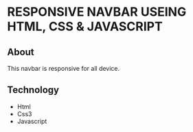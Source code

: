 # RESPONSIVE NAVBAR USEING HTML, CSS & JAVASCRIPT

## About 
This navbar is responsive for all device. 

## Technology
* Html
* Css3
* Javascript
